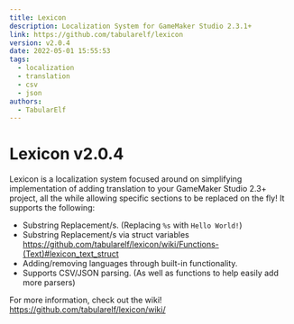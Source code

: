 ```yaml
---
title: Lexicon
description: Localization System for GameMaker Studio 2.3.1+
link: https://github.com/tabularelf/lexicon
version: v2.0.4
date: 2022-05-01 15:55:53
tags:
  - localization
  - translation
  - csv
  - json
authors:
  - TabularElf
---
```


# Lexicon v2.0.4

Lexicon is a localization system focused around on simplifying implementation of adding translation to your GameMaker Studio 2.3+ project, all the while allowing specific sections to be replaced on the fly!
It supports the following:

* Substring Replacement/s. (Replacing `%s` with `Hello World!`)
* Substring Replacement/s via struct variables https://github.com/tabularelf/lexicon/wiki/Functions-(Text)#lexicon_text_struct
* Adding/removing languages through built-in functionality.
* Supports CSV/JSON parsing. (As well as functions to help easily add more parsers)

For more information, check out the wiki! https://github.com/tabularelf/lexicon/wiki/